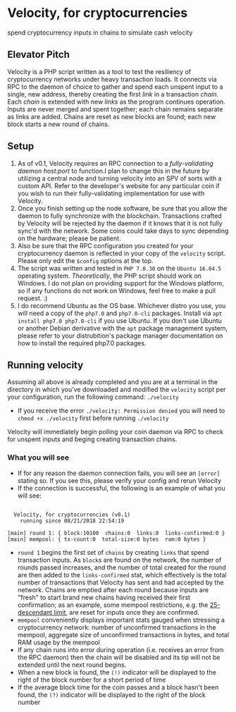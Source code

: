 # Velocity, for cryptocurrencies
spend cryptocurrency inputs in chains to simulate cash velocity

## Elevator Pitch
Velocity is a PHP script written as a tool to test the resiliency of cryptocurrency networks under heavy transaction loads. It connects via RPC to the daemon of choice to gather and spend each unspent input to a single, new address, thereby creating the first *link* in a transaction *chain*. Each *chain* is extended with new *links* as the program continues operation. Inputs are never merged and spent together; each chain remains separate as links are added. Chains are reset as new blocks are found; each new block starts a new round of chains.

## Setup
1. As of v0.1, Velocity requires an RPC connection to a *fully-validating daemon host:port* to function.I plan to change this in the future by utilizing a central node and turning velocity into an SPV of sorts with a custom API. Refer to the developer's website for any particular coin if you wish to run their fully-validating implementation for use with Velocity.
2. Once you finish setting up the node software, be sure that you allow the daemon to fully synchronize with the blockchain. Transactions crafted by Velocity will be rejected by the daemon if it knows that it is not fully sync'd with the network. Some coins could take days to sync depending on the hardware; please be patient.
3. Also be sure that the RPC configuration you created for your cryptocurrency daemon is reflected in your copy of the `velocity` script. Please only edit the `$config` options at the top.
3. The script was written and tested in `PHP 7.0.30` on the `Ubuntu 16.04.5` operating system. *Theoretically*, the PHP script should work on Windows. I do not plan on providing support for the Windows platform, so if any functions do not work on Windows, feel free to make a pull request. :)
4. I do recommend Ubuntu as the OS base. Whichever distro you use, you will need a copy of the `php7.0` and `php7.0-cli` packages. Install via `apt install php7.0 php7.0-cli` if you use Ubuntu. If you don't use Ubuntu or another Debian derivative with the `apt` package management system, please refer to your distrubition's package manager documentation on how to install the required php7.0 packages.

## Running velocity
Assuming all above is already completed and you are at a terminal in the directory in which you've downloaded and modified the `velocity` script per your configuration, run the following command: `./velocity`

* If you receive the error `./velocity: Permission denied` you will need to `chmod +x ./velocity` first before running `./velocity`

Velocity will immediately begin polling your coin daemon via RPC to check for unspent inputs and beging creating transaction chains.

### What you will see
* If for any reason the daemon connection fails, you will see an `[error]` stating so. If you see this, please verify your config and rerun Velocity
* If the connection is successful, the following is an example of what you will see:

```	
  
  Velocity, for cryptocurrencies (v0.1)
	running since 08/21/2018 22:54:19

[main] round 1: { block:10100  chains:0  links:0  links-confirmed:0 }
[main] mempool: { tx-count:0  total-size:0 bytes  ram:0 bytes }
```

* `round 1` begins the first set of `chains` by creating `links` that spend transaction inputs. As `block`s are found on the network, the number of rounds passed increases, and the number of total created for the round are then added to the `links-confirmed` stat, which effectively is the total number of transactions that Velocity has sent and had accepted by the network. Chains are emptied after each round because inputs are "fresh" to start brand new chains having received their first confirmation; as an example, some mempool restrictions, e.g. the [25-descendant limit][1], are reset for inputs once they are confirmed.
* `mempool` conveniently displays important stats gauged when stressing a cryptocurrency network: number of unconfirmed transactions in the mempool, aggregate size of unconfirmed transactions in bytes, and total RAM usage by the mempool
* If any chain runs into error during operation (i.e. receives an error from the RPC daemon) then the chain will be disabled and its tip will not be extended until the next round begins.
* When a new block is found, the `(!)` indicator will be displayed to the right of the block number for a short period of time
* If the average block time for the coin passes and a block hasn't been found, the `(?)` indicator will be displayed to the right of the block number

[1]: https://jasonc.me/blog/chained-0-conf-transactions-memo
